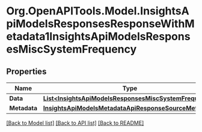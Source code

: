 # Org.OpenAPITools.Model.InsightsApiModelsResponsesResponseWithMetadata1InsightsApiModelsResponsesMiscSystemFrequency

## Properties

Name | Type | Description | Notes
------------ | ------------- | ------------- | -------------
**Data** | [**List&lt;InsightsApiModelsResponsesMiscSystemFrequency&gt;**](InsightsApiModelsResponsesMiscSystemFrequency.md) |  | [optional] 
**Metadata** | [**InsightsApiModelsMetadataApiResponseSourceMetadata**](InsightsApiModelsMetadataApiResponseSourceMetadata.md) |  | [optional] 

[[Back to Model list]](../README.md#documentation-for-models) [[Back to API list]](../README.md#documentation-for-api-endpoints) [[Back to README]](../README.md)

